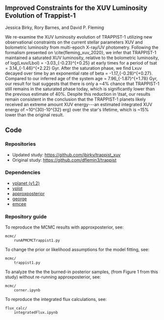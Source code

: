 ## Improved Constraints for the XUV Luminosity Evolution of Trappist-1

Jessica Birky, Rory Barnes, and David P. Fleming

We re-examine the XUV luminosity evolution of TRAPPIST-1 utilizing new observational constraints on the current stellar parameters XUV and bolometric luminosity from multi-epoch X-ray/UV photometry. Following the formalism presented on \cite{fleming_xuv_2020}, we infer that TRAPPIST-1 maintained a saturated XUV luminosity, relative to the bolometric luminosity, of log(Lxuv/Lbol) = -3.03_{-0.23}^{+0.25} at early times for a period of tsat = 3.14_{-1.46}^{+2.22} Gyr. After the saturation phase, we find Lxuv decayed over time by an exponential rate of beta = -1.17_{-0.28}^{+0.27}. Compared to our inferred age of the system age = 7.96_{-1.87}^{+1.78} Gyr, our result for tsat suggests that there is only a ~4\% chance that TRAPPIST-1 still remains in the saturated phase today, which is significantly lower than the previous estimate of 40\%. Despite this reduction in \tsat, our results remain consistent in the conclusion that the TRAPPIST-1 planets likely received an extreme amount XUV energy---an estimated integrated XUV energy of ~10^{30}-10^{32} erg} over the star's lifetime, which is ~15\% lower than the original result.

## Code

### Repositories

* Updated study: https://github.com/jbirky/trappist_xuv
* Original study: https://github.com/dflemin3/trappist

### Dependencies

* [vplanet (v1.2)](https://github.com/VirtualPlanetaryLaboratory/vplanet)
* [vplot](https://github.com/VirtualPlanetaryLaboratory/vplot)
* [approxposterior](https://github.com/dflemin3/approxposterior)
* [george](https://github.com/dfm/george)
* [emcee](https://github.com/dfm/emcee) 


### Repository guide

To reproduce the MCMC results with approxposterior, see:
```
mcmc/
    runAPMCMCTrappist1.py
```

To change the prior or likelihood assumptions for the model fitting, see:
```
mcmc/
    trappist1.py
```

To analyze the the the burned-in posterior samples, (from Figure 1 from this study) without re-running approxposterior, see:
```
mcmc/
    corner.ipynb
``` 

To reproduce the integrated flux calculations, see:
```
flux_calc/
    integratedFlux.ipynb
``` 